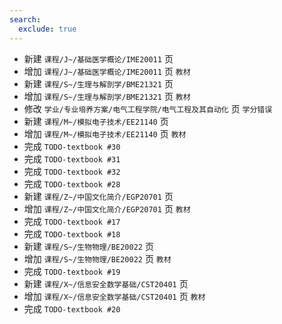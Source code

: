 ```yaml
---
search:
  exclude: true
---
```


- 新建 `课程/J~/基础医学概论/IME20011` 页
- 增加 `课程/J~/基础医学概论/IME20011` 页 `教材`
- 新建 `课程/S~/生理与解剖学/BME21321` 页
- 增加 `课程/S~/生理与解剖学/BME21321` 页 `教材`
- 修改 `学业/专业培养方案/电气工程学院/电气工程及其自动化` 页 `学分错误`
- 新建 `课程/M~/模拟电子技术/EE21140` 页
- 增加 `课程/M~/模拟电子技术/EE21140` 页 `教材`
- 完成 `TODO-textbook #30`
- 完成 `TODO-textbook #31`
- 完成 `TODO-textbook #32`
- 完成 `TODO-textbook #28`
- 新建 `课程/Z~/中国文化简介/EGP20701` 页
- 增加 `课程/Z~/中国文化简介/EGP20701` 页 `教材`
- 完成 `TODO-textbook #17`
- 完成 `TODO-textbook #18`
- 新建 `课程/S~/生物物理/BE20022` 页
- 增加 `课程/S~/生物物理/BE20022` 页 `教材`
- 完成 `TODO-textbook #19`
- 新建 `课程/X~/信息安全数学基础/CST20401` 页
- 增加 `课程/X~/信息安全数学基础/CST20401` 页 `教材`
- 完成 `TODO-textbook #20`
